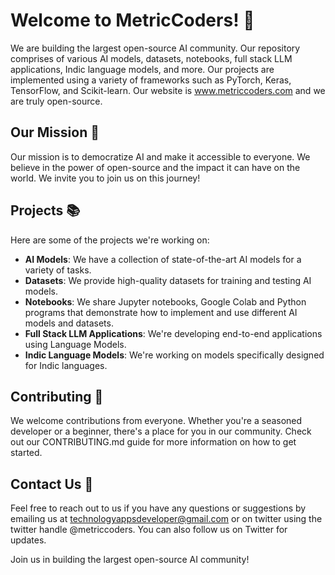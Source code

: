 # Welcome to MetricCoders! 👋

We are building the largest open-source AI community. Our repository comprises of various AI models, datasets, notebooks, full stack LLM applications, Indic language models, and more. Our projects are implemented using a variety of frameworks such as PyTorch, Keras, TensorFlow, and Scikit-learn. Our website is www.metriccoders.com and we are truly open-source.

## Our Mission 🚀

Our mission is to democratize AI and make it accessible to everyone. We believe in the power of open-source and the impact it can have on the world. We invite you to join us on this journey!

## Projects 📚

Here are some of the projects we're working on:

- **AI Models**: We have a collection of state-of-the-art AI models for a variety of tasks.
- **Datasets**: We provide high-quality datasets for training and testing AI models.
- **Notebooks**: We share Jupyter notebooks, Google Colab and Python programs that demonstrate how to implement and use different AI models and datasets.
- **Full Stack LLM Applications**: We're developing end-to-end applications using Language Models.
- **Indic Language Models**: We're working on models specifically designed for Indic languages.

## Contributing 🤝

We welcome contributions from everyone. Whether you're a seasoned developer or a beginner, there's a place for you in our community. Check out our CONTRIBUTING.md guide for more information on how to get started.

## Contact Us 📧

Feel free to reach out to us if you have any questions or suggestions by emailing us at technologyappsdeveloper@gmail.com or on twitter using the twitter handle @metriccoders. You can also follow us on Twitter for updates.

Join us in building the largest open-source AI community!
